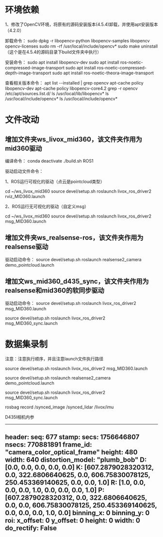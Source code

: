 # 环境依赖
1、修改了OpenCV环境，将原有的源码安装版本(4.5.4)卸载，并使用apt安装版本（4.2.0）

卸载命令：
sudo dpkg -r libopencv-python libopencv-samples libopencv opencv-licenses
sudo rm -rf /usr/local/include/opencv*
sudo make uninstall（这个是在4.5.4的源码目录下build文件夹中执行）

安装命令：
sudo apt install libopencv-dev
sudo apt install ros-noetic-compressed-image-transport
sudo apt install ros-noetic-compressed-depth-image-transport
sudo apt install ros-noetic-theora-image-transport

查看相关版本命令：
apt list --installed | grep opencv
apt-cache policy libopencv-dev
apt-cache policy libopencv-core4.2
grep -r opencv /etc/apt/sources.list.d/
ls /usr/local/lib/libopencv*
ls /usr/local/include/opencv*
ls /usr/local/include/opencv*

# 文件改动

## 增加文件夹ws_livox_mid360，该文件夹作用为mid360驱动

编译命令：
conda deactivate
./build.sh ROS1

驱动启动文件命令：

1、ROS运行可视化的驱动（点云是pointcloud类型）

cd ~/ws_livox_mid360
source devel/setup.sh
roslaunch livox_ros_driver2 rviz_MID360.launch

2、ROS运行无可视化的驱动（自定义msg）

cd ~/ws_livox_mid360
source devel/setup.sh
roslaunch livox_ros_driver2 msg_MID360.launch


## 增加文件夹ws_realsense-ros，该文件夹作用为realsense驱动

驱动启动命令：
source devel/setup.sh
roslaunch realsense2_camera demo_pointcloud.launch

## 增加文ws_mid360_d435_sync，该文件夹作用为realsense和mid360的软同步驱动

驱动启动命令：
source devel/setup.sh
roslaunch livox_ros_driver2 msg_MID360.launch

source devel/setup.sh
roslaunch livox_ros_driver2 msg_MID360_sync.launch


# 数据集录制

注意：注意执行顺序，并且注意launch文件执行路径

source devel/setup.sh
roslaunch livox_ros_driver2 msg_MID360.launch

source devel/setup.sh
roslaunch realsense2_camera demo_pointcloud.launch

source devel/setup.sh
roslaunch livox_ros_driver2 msg_MID360_sync.launch



rosbag record /synced_image /synced_lidar /livox/imu

<!-- rosbag record /camera/color/image_raw/compressed /camera/depth/image_rect_raw/compressed /camera/depth/color/points /livox/lidar /livox/imu -->


D435I相机内参

---
header: 
  seq: 677
  stamp: 
    secs: 1756646807
    nsecs: 770881891
  frame_id: "camera_color_optical_frame"
height: 480
width: 640
distortion_model: "plumb_bob"
D: [0.0, 0.0, 0.0, 0.0, 0.0]
K: [607.2879028320312, 0.0, 322.6806640625, 0.0, 606.75830078125, 250.453369140625, 0.0, 0.0, 1.0]
R: [1.0, 0.0, 0.0, 0.0, 1.0, 0.0, 0.0, 0.0, 1.0]
P: [607.2879028320312, 0.0, 322.6806640625, 0.0, 0.0, 606.75830078125, 250.453369140625, 0.0, 0.0, 0.0, 1.0, 0.0]
binning_x: 0
binning_y: 0
roi: 
  x_offset: 0
  y_offset: 0
  height: 0
  width: 0
  do_rectify: False
---